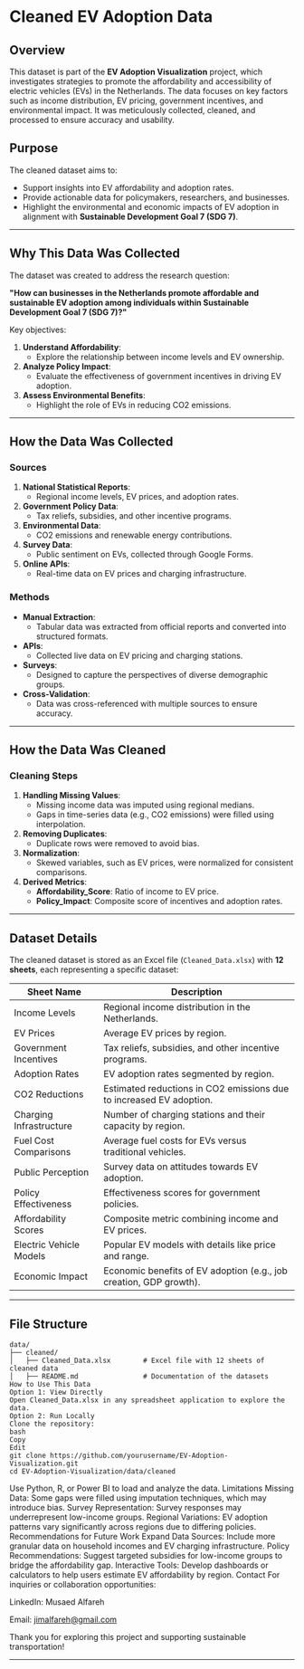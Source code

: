 # Cleaned EV Adoption Data

## Overview
This dataset is part of the **EV Adoption Visualization** project, which investigates strategies to promote the affordability and accessibility of electric vehicles (EVs) in the Netherlands. The data focuses on key factors such as income distribution, EV pricing, government incentives, and environmental impact. It was meticulously collected, cleaned, and processed to ensure accuracy and usability.

## Purpose
The cleaned dataset aims to:
- Support insights into EV affordability and adoption rates.
- Provide actionable data for policymakers, researchers, and businesses.
- Highlight the environmental and economic impacts of EV adoption in alignment with **Sustainable Development Goal 7 (SDG 7)**.

---

## Why This Data Was Collected
The dataset was created to address the research question:

**"How can businesses in the Netherlands promote affordable and sustainable EV adoption among individuals within Sustainable Development Goal 7 (SDG 7)?"**

Key objectives:
1. **Understand Affordability**:
   - Explore the relationship between income levels and EV ownership.
2. **Analyze Policy Impact**:
   - Evaluate the effectiveness of government incentives in driving EV adoption.
3. **Assess Environmental Benefits**:
   - Highlight the role of EVs in reducing CO2 emissions.

---

## How the Data Was Collected

### **Sources**
1. **National Statistical Reports**:
   - Regional income levels, EV prices, and adoption rates.
2. **Government Policy Data**:
   - Tax reliefs, subsidies, and other incentive programs.
3. **Environmental Data**:
   - CO2 emissions and renewable energy contributions.
4. **Survey Data**:
   - Public sentiment on EVs, collected through Google Forms.
5. **Online APIs**:
   - Real-time data on EV prices and charging infrastructure.

### **Methods**
- **Manual Extraction**:
  - Tabular data was extracted from official reports and converted into structured formats.
- **APIs**:
  - Collected live data on EV pricing and charging stations.
- **Surveys**:
  - Designed to capture the perspectives of diverse demographic groups.
- **Cross-Validation**:
  - Data was cross-referenced with multiple sources to ensure accuracy.

---

## How the Data Was Cleaned

### **Cleaning Steps**
1. **Handling Missing Values**:
   - Missing income data was imputed using regional medians.
   - Gaps in time-series data (e.g., CO2 emissions) were filled using interpolation.
2. **Removing Duplicates**:
   - Duplicate rows were removed to avoid bias.
3. **Normalization**:
   - Skewed variables, such as EV prices, were normalized for consistent comparisons.
4. **Derived Metrics**:
   - **Affordability_Score**: Ratio of income to EV price.
   - **Policy_Impact**: Composite score of incentives and adoption rates.

---

## Dataset Details

The cleaned dataset is stored as an Excel file (`Cleaned_Data.xlsx`) with **12 sheets**, each representing a specific dataset:

| **Sheet Name**            | **Description**                                                                 |
|---------------------------|---------------------------------------------------------------------------------|
| Income Levels             | Regional income distribution in the Netherlands.                                |
| EV Prices                 | Average EV prices by region.                                                   |
| Government Incentives     | Tax reliefs, subsidies, and other incentive programs.                          |
| Adoption Rates            | EV adoption rates segmented by region.                                         |
| CO2 Reductions            | Estimated reductions in CO2 emissions due to increased EV adoption.            |
| Charging Infrastructure   | Number of charging stations and their capacity by region.                      |
| Fuel Cost Comparisons     | Average fuel costs for EVs versus traditional vehicles.                        |
| Public Perception         | Survey data on attitudes towards EV adoption.                                  |
| Policy Effectiveness      | Effectiveness scores for government policies.                                  |
| Affordability Scores      | Composite metric combining income and EV prices.                               |
| Electric Vehicle Models   | Popular EV models with details like price and range.                           |
| Economic Impact           | Economic benefits of EV adoption (e.g., job creation, GDP growth).             |

---

## File Structure

```plaintext
data/
├── cleaned/
│   ├── Cleaned_Data.xlsx        # Excel file with 12 sheets of cleaned data
│   ├── README.md                # Documentation of the datasets
How to Use This Data
Option 1: View Directly
Open Cleaned_Data.xlsx in any spreadsheet application to explore the data.
Option 2: Run Locally
Clone the repository:
bash
Copy
Edit
git clone https://github.com/yourusername/EV-Adoption-Visualization.git
cd EV-Adoption-Visualization/data/cleaned
```

Use Python, R, or Power BI to load and analyze the data.
Limitations
Missing Data:
Some gaps were filled using imputation techniques, which may introduce bias.
Survey Representation:
Survey responses may underrepresent low-income groups.
Regional Variations:
EV adoption patterns vary significantly across regions due to differing policies.
Recommendations for Future Work
Expand Data Sources:
Include more granular data on household incomes and EV charging infrastructure.
Policy Recommendations:
Suggest targeted subsidies for low-income groups to bridge the affordability gap.
Interactive Tools:
Develop dashboards or calculators to help users estimate EV affordability by region.
Contact
For inquiries or collaboration opportunities:

LinkedIn: Musaed Alfareh

Email: jimalfareh@gmail.com

Thank you for exploring this project and supporting sustainable transportation!

---
